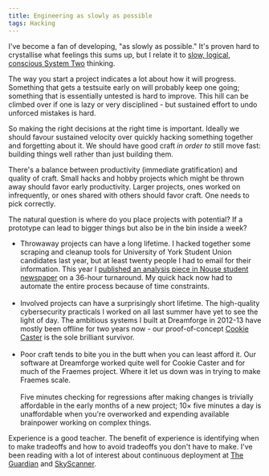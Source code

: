 ```yaml
---
title: Engineering as slowly as possible
tags: Hacking
---
```

I've become a fan of developing, "as slowly as possible." It's proven hard to crystallise what feelings this sums up, but I relate it to [slow, logical, conscious System Two](https://en.wikipedia.org/wiki/Thinking,_Fast_and_Slow#Two_systems) thinking.

The way you start a project indicates a lot about how it will progress. Something that gets a testsuite early on will probably keep one going; something that is essentially untested is hard to improve. This hill can be climbed over if one is lazy or very disciplined - but sustained effort to undo unforced mistakes is hard.

So making the right decisions at the right time is important. Ideally we should favour sustained velocity over quickly hacking something together and forgetting about it. We should have good craft *in order to* still move fast: building things well rather than just building them.
<!--more-->

There's a balance between productivity (immediate gratification) and quality of craft. Small hacks and hobby projects which might be thrown away should favor early productivity. Larger projects, ones worked on infrequently, or ones shared with others should favor craft. One needs to pick correctly.

The natural question is where do you place projects with potential? If a prototype can lead to bigger things but also be in the bin inside a week?

* Throwaway projects can have a long lifetime. I hacked together some scraping and cleanup tools for University of York Student Union candidates last year, but at least twenty people I had to email for their information. This year I [published an analysis piece in Nouse student newspaper](http://www.nouse.co.uk/2017/02/18/battle-of-the-colleges-whos-got-the-bnocs/) on a 36-hour turnaround. My quick hack now had to automate the entire process because of time constraints.<br><br>
* Involved projects can have a surprisingly short lifetime. The high-quality cybersecurity practicals I worked on all last summer have yet to see the light of day. The ambitious systems I built at Dreamforge in 2012-13 have mostly been offline for two years now - our proof-of-concept [Cookie Caster](http://cookiecaster.com) is the sole brilliant survivor.<br><br>
* Poor craft tends to bite you in the butt when you can least afford it. Our software at Dreamforge worked quite well for Cookie Caster and for much of the Fraemes project. Where it let us down was in trying to make Fraemes scale.<br><br>Five minutes checking for regressions after making changes is trivially affordable in the early months of a new project; 10&times; five minutes a day is unaffordable when you're overworked and expending available brainpower working on complex things.

Experience is a good teacher. The benefit of experience is identifying when to make tradeoffs and how to avoid tradeoffs you don't have to make. I've been reading with a lot of interest about continuous deployment at [The Guardian](https://www.theguardian.com/info/developer-blog/2016/dec/20/testing-in-production-rethinking-the-conventional-deployment-pipeline) and [SkyScanner](http://codevoyagers.com/2016/10/31/from-20-to-2-million-releases-a-year-part-2/).

